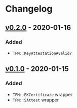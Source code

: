 # Changelog

## [v0.2.0] - 2020-01-16

### Added

- `TPM::KeyAttestation#valid?`

## [v0.1.0] - 2020-01-15

### Added

- `TPM::EKCertificate` wrapper
- `TPM::SAttest` wrapper

[v0.2.0]: https://github.com/cedarcode/tpm-key_attestation/compare/v0.1.0...v0.2.0/
[v0.1.0]: https://github.com/cedarcode/tpm-key_attestation/compare/57c926ef7e83830cee8d111fdc5ccaf99ab2e861...v0.1.0/

